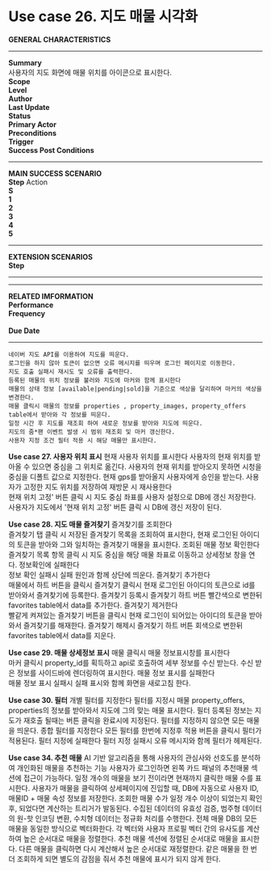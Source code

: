 # Use case 26. 지도 매물 시각화
**GENERAL CHARACTERISTICS**<br>
* * *
**Summary**<br>
사용자의 지도 화면에 매물 위치를 아이콘으로 표시한다.<br>
**Scope**<br>
**Level**<br>
**Author**<br>
**Last Update**<br>
**Status**<br>
**Primary Actor**<br>
**Preconditions**<br>
**Trigger**<br>
**Success Post Conditions**<br>
* * *
**MAIN SUCCESS SCENARIO**<br>
**Step** Action<br>
**S**<br>
**1**<br>
**2**<br>
**3**<br>
**4**<br>
**5**<br>
* * *
**EXTENSION SCENARIOS**<br>
**Step**<br>
****
* * *
**RELATED IMFORMATION**<br>
**Performance**<br>
**Frequency**<br>
**<Concurrency>**<br>
**Due Date**<br>
* * *

	네이버 지도 API를 이용하여 지도를 띄운다.
	로그인을 하지 않아 토큰이 없으면 오류 메시지를 띄우며 로그인 페이지로 이동한다.
	지도 호출 실패시 재시도 및 오류를 출력한다.
	등록된 매물의 위치 정보를 불러와 지도에 마커와 함께 표시한다
	매물의 상태 정보 [available|pending|sold]을 기준으로 색상을 달리하며 마커의 색상을 변경한다.
	매물 클릭시 매물의 정보를 properties , property_images, property_offers table에서 받아와 각 정보를 띄운다. 
	일정 시간 후 지도를 재조회 하여 새로운 정보를 받아와 지도에 띄운다.
	지도의 줌*팬 이벤트 발생 시 범위 재조회 및 마커 갱신한다.
	사용자 지정 조건 필터 적용 시 해당 매물만 표시한다.

  
**Use case 27. 사용자 위치 표시**
현재 사용자 위치를 표시한다	
	사용자의 현재 위치를 받아올 수 있으면 중심을 그 위치로 옮긴다.
	사용자의 현재 위치를 받아오지 못하면 시청을 중심을 디폴트 값으로 지정한다.
	현재 gps를 받아올지 사용자에게 승인을 받는다.
사용자가 고정한 지도 위치를 저장하여 재방문 시 재사용한다	
	현재 위치 고정' 버튼 클릭 시 지도 중심 좌표를 사용자 설정으로 DB에 갱신 저장한다.
	사용자가 지도에서 '현재 위치 고정' 버튼 클릭 시 DB에 갱신 저장이 된다.

  
**Use case 28. 지도 매물 즐겨찾기**
즐겨찾기를 조회한다	
	즐겨찾기 탭 클릭 시 저장된 즐겨찾기 목록을 조회하여 표시한다,
	현재 로그인된 아이디의 토큰을 받아와 그와 일치하는 즐겨찾기 매물을 표시한다.
조회된 매물 정보 확인한다	
	즐겨찾기 목록 항목 클릭 시 지도 중심을 해당 매물 좌표로 이동하고 상세정보 창을 연다.
정보확인에 실패한다	
	정보 확인 실패시 실패 원인과 함께 상단에 띄운다.
즐겨찾기 추가한다	
	매물에서 하트 버튼을 클릭시 즐겨찾기 클릭시 현재 로그인된 아이디의 토큰으로 id를 받아와서 즐겨찾기에 등록한다.
	즐겨찾기 등록시 즐겨찾기 하트 버튼 빨간색으로 변한뒤 favorites table에서 data를 추가한다.
즐겨찾기 제거한다	
	빨같게 켜져있는 즐겨찾기 버튼을 클릭시 현재 로그인이 되어있는 아이디의 토큰을 받아와서 즐겨찾기를 해재한다.
	즐겨찾기 해제시 즐겨찾기 하트 버튼 회색으로 변한뒤 favorites table에서 data를 지운다.
  
**Use case 29. 매물 상세정보 표시**
매물 클릭시 매물 정보표시창를 표시한다	
	마커 클릭시 property_id를 획득하고 api로 호출하여 세부 정보를 수신 받는다.
	수신 받은 정보를 사이드바에 렌더링하여 표시한다.
매물 정보 표시를 실패한다	 
	매물 정보 표시 실패시 실패 표시와 함께 화면을 새로고침 한다.

**Use case 30. 필터**
개별 필터를 지정한다	
	필터를 지정시 매물 property_offers, properties의 정보를 받아와서 지도에 그의 맞는 매물 표시한다.
	필터 등록된 정보는 지도가 재호출 될때는 버튼 클릭을 완료시에 지정된다.
	필터를 지정하지 않으면 모든 매물을 띄운다.
종합 필터를 지정한다	
	모든 필터를 한번에 지정후 적용 버튼을 클릭시 필터가 적용된다.
필터 지정에 실패한다	
	필터 지정 실패시 오류 메시지와 함께 필터가 헤제된다.

**Use case 34. 추천 매물**
AI 기반 알고리즘을 통해 사용자의 관심사와 선호도를 분석하여 개인화된 매물을 추천하는 기능	
	사용자가 로그인하면 왼쪽 카드 패널의 추천매물 섹션에 접근이 가능하다.
	일정 개수의 매물을 보기 전이라면 현재까지 클릭한 매물 수를 표시한다.
	사용자가 매물을 클릭하여 상세페이지에 진입할 때, DB에 자동으로 사용자 ID, 매물ID + 매물 속성 정보를 저장한다.
	조회한 매물 수가 일정 개수 이상이 되었는지 확인 후, 되었다면 계산하는 트리거가 발동된다.
	수집된 데이터의 유효성 검증, 범주형 데이터의 원-핫 인코딩 변환, 수치형 데이터는 정규화 처리를 수행한다.
	전체 매물 DB의 모든 매물을 동일한 방식으로 벡터화한다.
	각 벡터와 사용자 프로필 벡터 간의 유사도를 계산하여 높은 순서대로 매물을 정렬한다.
	추천 매물 섹션에 정렬된 순서대로 매물을 표시한다.
	다른 매물을 클릭하면 다시 계산해서 높은 순서대로 재정렬한다.
	같은 매물을 한 번 더 조회하게 되면 별도의 감점을 줘서 추천 매물에 표시가 되지 않게 한다.
